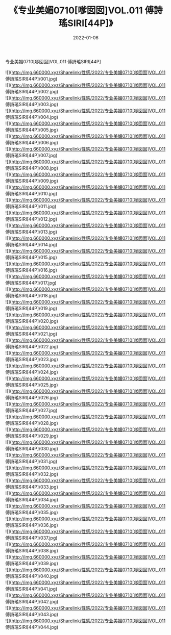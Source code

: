 ﻿---
layout: post
title:  《专业美媚0710[嗲囡囡]VOL.011 傅詩瑤SIRI[44P]》
date:   2022-01-06
img: http://img.660000.xyz/Sharelink/性感/2022/专业美媚0710[嗲囡囡]VOL.011 傅詩瑤SIRI[44P]/000.jpg
categories: [美女, 清纯, 唯美]
---

专业美媚0710[嗲囡囡]VOL.011 傅詩瑤SIRI[44P]

  ![](http://img.660000.xyz/Sharelink/性感/2022/专业美媚0710[嗲囡囡]VOL.011 傅詩瑤SIRI[44P]/001.jpg) <br> ![](http://img.660000.xyz/Sharelink/性感/2022/专业美媚0710[嗲囡囡]VOL.011 傅詩瑤SIRI[44P]/002.jpg) <br> ![](http://img.660000.xyz/Sharelink/性感/2022/专业美媚0710[嗲囡囡]VOL.011 傅詩瑤SIRI[44P]/003.jpg) <br> ![](http://img.660000.xyz/Sharelink/性感/2022/专业美媚0710[嗲囡囡]VOL.011 傅詩瑤SIRI[44P]/004.jpg) <br> ![](http://img.660000.xyz/Sharelink/性感/2022/专业美媚0710[嗲囡囡]VOL.011 傅詩瑤SIRI[44P]/005.jpg) <br> ![](http://img.660000.xyz/Sharelink/性感/2022/专业美媚0710[嗲囡囡]VOL.011 傅詩瑤SIRI[44P]/006.jpg) <br> ![](http://img.660000.xyz/Sharelink/性感/2022/专业美媚0710[嗲囡囡]VOL.011 傅詩瑤SIRI[44P]/007.jpg) <br> ![](http://img.660000.xyz/Sharelink/性感/2022/专业美媚0710[嗲囡囡]VOL.011 傅詩瑤SIRI[44P]/008.jpg) <br> ![](http://img.660000.xyz/Sharelink/性感/2022/专业美媚0710[嗲囡囡]VOL.011 傅詩瑤SIRI[44P]/009.jpg) <br> ![](http://img.660000.xyz/Sharelink/性感/2022/专业美媚0710[嗲囡囡]VOL.011 傅詩瑤SIRI[44P]/010.jpg) <br> ![](http://img.660000.xyz/Sharelink/性感/2022/专业美媚0710[嗲囡囡]VOL.011 傅詩瑤SIRI[44P]/011.jpg) <br> ![](http://img.660000.xyz/Sharelink/性感/2022/专业美媚0710[嗲囡囡]VOL.011 傅詩瑤SIRI[44P]/012.jpg) <br> ![](http://img.660000.xyz/Sharelink/性感/2022/专业美媚0710[嗲囡囡]VOL.011 傅詩瑤SIRI[44P]/013.jpg) <br> ![](http://img.660000.xyz/Sharelink/性感/2022/专业美媚0710[嗲囡囡]VOL.011 傅詩瑤SIRI[44P]/014.jpg) <br> ![](http://img.660000.xyz/Sharelink/性感/2022/专业美媚0710[嗲囡囡]VOL.011 傅詩瑤SIRI[44P]/015.jpg) <br> ![](http://img.660000.xyz/Sharelink/性感/2022/专业美媚0710[嗲囡囡]VOL.011 傅詩瑤SIRI[44P]/016.jpg) <br> ![](http://img.660000.xyz/Sharelink/性感/2022/专业美媚0710[嗲囡囡]VOL.011 傅詩瑤SIRI[44P]/017.jpg) <br> ![](http://img.660000.xyz/Sharelink/性感/2022/专业美媚0710[嗲囡囡]VOL.011 傅詩瑤SIRI[44P]/018.jpg) <br> ![](http://img.660000.xyz/Sharelink/性感/2022/专业美媚0710[嗲囡囡]VOL.011 傅詩瑤SIRI[44P]/019.jpg) <br> ![](http://img.660000.xyz/Sharelink/性感/2022/专业美媚0710[嗲囡囡]VOL.011 傅詩瑤SIRI[44P]/020.jpg) <br> ![](http://img.660000.xyz/Sharelink/性感/2022/专业美媚0710[嗲囡囡]VOL.011 傅詩瑤SIRI[44P]/021.jpg) <br> ![](http://img.660000.xyz/Sharelink/性感/2022/专业美媚0710[嗲囡囡]VOL.011 傅詩瑤SIRI[44P]/022.jpg) <br> ![](http://img.660000.xyz/Sharelink/性感/2022/专业美媚0710[嗲囡囡]VOL.011 傅詩瑤SIRI[44P]/023.jpg) <br> ![](http://img.660000.xyz/Sharelink/性感/2022/专业美媚0710[嗲囡囡]VOL.011 傅詩瑤SIRI[44P]/024.jpg) <br> ![](http://img.660000.xyz/Sharelink/性感/2022/专业美媚0710[嗲囡囡]VOL.011 傅詩瑤SIRI[44P]/025.jpg) <br> ![](http://img.660000.xyz/Sharelink/性感/2022/专业美媚0710[嗲囡囡]VOL.011 傅詩瑤SIRI[44P]/026.jpg) <br> ![](http://img.660000.xyz/Sharelink/性感/2022/专业美媚0710[嗲囡囡]VOL.011 傅詩瑤SIRI[44P]/027.jpg) <br> ![](http://img.660000.xyz/Sharelink/性感/2022/专业美媚0710[嗲囡囡]VOL.011 傅詩瑤SIRI[44P]/028.jpg) <br> ![](http://img.660000.xyz/Sharelink/性感/2022/专业美媚0710[嗲囡囡]VOL.011 傅詩瑤SIRI[44P]/029.jpg) <br> ![](http://img.660000.xyz/Sharelink/性感/2022/专业美媚0710[嗲囡囡]VOL.011 傅詩瑤SIRI[44P]/030.jpg) <br> ![](http://img.660000.xyz/Sharelink/性感/2022/专业美媚0710[嗲囡囡]VOL.011 傅詩瑤SIRI[44P]/031.jpg) <br> ![](http://img.660000.xyz/Sharelink/性感/2022/专业美媚0710[嗲囡囡]VOL.011 傅詩瑤SIRI[44P]/032.jpg) <br> ![](http://img.660000.xyz/Sharelink/性感/2022/专业美媚0710[嗲囡囡]VOL.011 傅詩瑤SIRI[44P]/033.jpg) <br> ![](http://img.660000.xyz/Sharelink/性感/2022/专业美媚0710[嗲囡囡]VOL.011 傅詩瑤SIRI[44P]/034.jpg) <br> ![](http://img.660000.xyz/Sharelink/性感/2022/专业美媚0710[嗲囡囡]VOL.011 傅詩瑤SIRI[44P]/035.jpg) <br> ![](http://img.660000.xyz/Sharelink/性感/2022/专业美媚0710[嗲囡囡]VOL.011 傅詩瑤SIRI[44P]/036.jpg) <br> ![](http://img.660000.xyz/Sharelink/性感/2022/专业美媚0710[嗲囡囡]VOL.011 傅詩瑤SIRI[44P]/037.jpg) <br> ![](http://img.660000.xyz/Sharelink/性感/2022/专业美媚0710[嗲囡囡]VOL.011 傅詩瑤SIRI[44P]/038.jpg) <br> ![](http://img.660000.xyz/Sharelink/性感/2022/专业美媚0710[嗲囡囡]VOL.011 傅詩瑤SIRI[44P]/039.jpg) <br> ![](http://img.660000.xyz/Sharelink/性感/2022/专业美媚0710[嗲囡囡]VOL.011 傅詩瑤SIRI[44P]/040.jpg) <br> ![](http://img.660000.xyz/Sharelink/性感/2022/专业美媚0710[嗲囡囡]VOL.011 傅詩瑤SIRI[44P]/041.jpg) <br> ![](http://img.660000.xyz/Sharelink/性感/2022/专业美媚0710[嗲囡囡]VOL.011 傅詩瑤SIRI[44P]/042.jpg) <br> ![](http://img.660000.xyz/Sharelink/性感/2022/专业美媚0710[嗲囡囡]VOL.011 傅詩瑤SIRI[44P]/043.jpg) <br> ![](http://img.660000.xyz/Sharelink/性感/2022/专业美媚0710[嗲囡囡]VOL.011 傅詩瑤SIRI[44P]/044.jpg) <br>